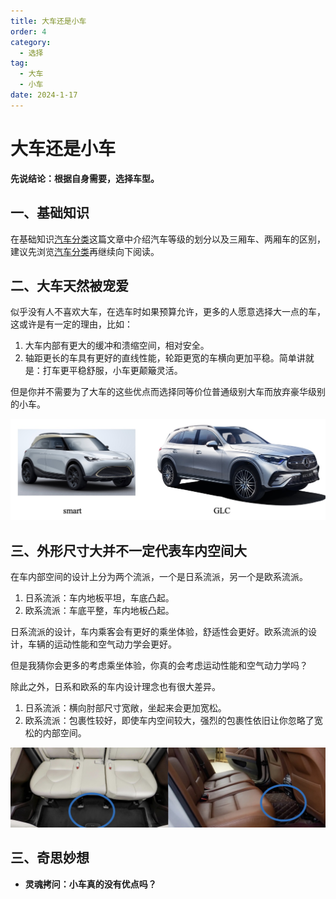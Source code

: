```yaml
---
title: 大车还是小车
order: 4
category:
  - 选择
tag:
  - 大车
  - 小车
date: 2024-1-17
---
```




# 大车还是小车

**先说结论：根据自身需要，选择车型。**



## 一、基础知识

在基础知识<a href="../basics/汽车分类.md">汽车分类</a>这篇文章中介绍汽车等级的划分以及三厢车、两厢车的区别，建议先浏览<a href="../basics/汽车分类.md">汽车分类</a>再继续向下阅读。



## 二、大车天然被宠爱

似乎没有人不喜欢大车，在选车时如果预算允许，更多的人愿意选择大一点的车，这或许是有一定的理由，比如：

1. 大车内部有更大的缓冲和溃缩空间，相对安全。
2. 轴距更长的车具有更好的直线性能，轮距更宽的车横向更加平稳。简单讲就是：打车更平稳舒服，小车更颠簸灵活。

但是你并不需要为了大车的这些优点而选择同等价位普通级别大车而放弃豪华级别的小车。

![](images/大车还是小车/1.jpg)

## 三、外形尺寸大并不一定代表车内空间大

在车内部空间的设计上分为两个流派，一个是日系流派，另一个是欧系流派。

1. 日系流派：车内地板平坦，车底凸起。
2. 欧系流派：车底平整，车内地板凸起。

日系流派的设计，车内乘客会有更好的乘坐体验，舒适性会更好。欧系流派的设计，车辆的运动性能和空气动力学会更好。

但是我猜你会更多的考虑乘坐体验，你真的会考虑运动性能和空气动力学吗？ 

除此之外，日系和欧系的车内设计理念也有很大差异。

1. 日系流派：横向肘部尺寸宽敞，坐起来会更加宽松。
2. 欧系流派：包裹性较好，即使车内空间较大，强烈的包裹性依旧让你忽略了宽松的内部空间。

![](images/大车还是小车/2.jpg)

## 三、奇思妙想

- **灵魂拷问：小车真的没有优点吗？**

